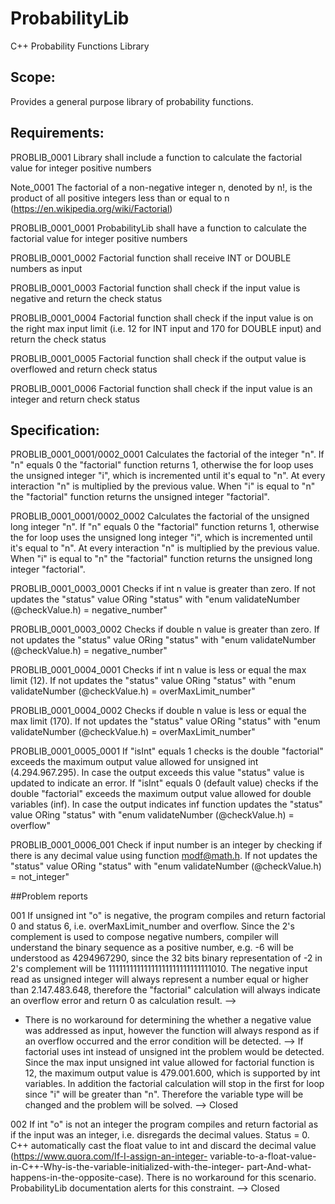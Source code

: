 # ProbabilityLib
C++ Probability Functions Library

## Scope:
Provides a general purpose library of probability functions.

## Requirements:

PROBLIB_0001  Library shall include a function to calculate the factorial value for integer positive numbers

Note_0001	The factorial of a non-negative integer n, denoted by n!, is the product of all positive integers less than or equal to n (https://en.wikipedia.org/wiki/Factorial)

PROBLIB_0001_0001	ProbabilityLib shall have a function to calculate the factorial value for integer positive numbers

PROBLIB_0001_0002	Factorial function shall receive INT or DOUBLE numbers as input

PROBLIB_0001_0003	Factorial function shall check if the input value is negative and return the check status 

PROBLIB_0001_0004	Factorial function shall check if the input value is on the right max input limit (i.e. 12 for INT input and 170 for DOUBLE input) and return the check status

PROBLIB_0001_0005	Factorial function shall check if the output value is overflowed and return check status

PROBLIB_0001_0006	Factorial function shall check if the input value is an integer and return check status

## Specification:

PROBLIB_0001_0001/0002_0001	Calculates the factorial of the integer "n". If "n" equals 0 the "factorial" function returns 1, otherwise the for loop uses the unsigned integer "i", which is incremented until it's equal to "n". At every interaction "n" is multiplied by the previous value. When "i" is equal to "n" the "factorial" function returns the unsigned integer "factorial". 

PROBLIB_0001_0001/0002_0002	Calculates the factorial of the unsigned long integer "n". If "n" equals 0 the "factorial" function returns 1, otherwise the for loop uses the unsigned long integer "i", which is incremented until it's equal to "n". At every interaction "n" is multiplied by the previous value. When "i" is equal to "n" the "factorial" function returns the unsigned long integer "factorial".

PROBLIB_0001_0003_0001	Checks if int n value is greater than zero. If not updates the "status" value ORing "status" with "enum validateNumber (@checkValue.h) = negative_number"

PROBLIB_0001_0003_0002	Checks if double n value is greater than zero. If not updates the "status" value ORing "status" with "enum validateNumber (@checkValue.h) = negative_number"

PROBLIB_0001_0004_0001	Checks if int n value is less or equal the max limit (12). If not updates the "status" value ORing "status" with "enum validateNumber (@checkValue.h) = overMaxLimit_number"

PROBLIB_0001_0004_0002	Checks if double n value is less or equal the max limit (170). If not updates the "status" value ORing "status" with "enum validateNumber (@checkValue.h) = overMaxLimit_number"

PROBLIB_0001_0005_0001	If "isInt" equals 1 checks is the double "factorial" exceeds the maximum output value allowed for unsigned int (4.294.967.295). In case the output exceeds this value "status" value is updated to indicate an error. If "isInt" equals 0 (default value) checks if the double "factorial" exceeds the maximum output value allowed for double variables (inf). In case the output indicates inf function updates the "status" value ORing "status" with "enum validateNumber (@checkValue.h) = overflow"

PROBLIB_0001_0006_001	Check if input number is an integer by checking if there is any decimal value using function modf@math.h. If not updates the "status" value ORing "status" with "enum validateNumber (@checkValue.h) = not_integer"


##Problem reports

001 If unsigned int "o" is negative, the program compiles and return factorial 0 and status 6, i.e. overMaxLimit_number and overflow. Since the 2's complement is used to compose negative numbers, compiler will understand the binary sequence as a positive number, e.g. -6 will be understood as 4294967290, since the 32 bits binary representation of -2 in  2's complement will be 11111111111111111111111111111010. The negative input read as unsigned integer will always represent a number equal or higher than 2.147.483.648, therefore the "factorial" calculation will always indicate an overflow error and return 0 as calculation result. -->
 * There is no workaround for determining the whether a negative value was addressed as input, however the function will always respond as if an overflow occurred and the error condition will be detected. --> If factorial uses int instead of unsigned int the problem would be detected. Since the max input unsigned int value allowed for factorial function is 12, the maximum output value is 479.001.600, which is supported by int variables. In addition the factorial calculation will stop in the first for loop since "i" will be greater than "n".  Therefore the variable type will be changed and the problem will be solved. --> Closed
 
 002 If int "o" is not an integer the program compiles and return factorial as if the input was an integer, i.e. disregards the decimal values. Status = 0. C++ automatically cast the float value to int and discard the decimal value (https://www.quora.com/If-I-assign-an-integer- variable-to-a-float-value-in-C++-Why-is-the-variable-initialized-with-the-integer- part-And-what-happens-in-the-opposite-case). There is no workaround for this scenario. ProbabilityLib documentation alerts for this constraint. --> Closed
 